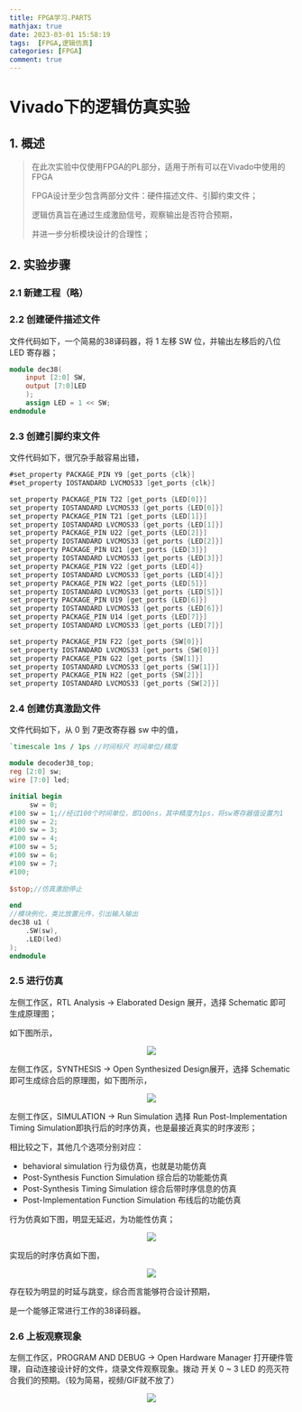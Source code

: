 ```yaml
---
title: FPGA学习.PART5
mathjax: true
date: 2023-03-01 15:58:19
tags:  [FPGA,逻辑仿真]
categories: [FPGA]
comment: true
---
```


# Vivado下的逻辑仿真实验

## 1. 概述

> 在此次实验中仅使用FPGA的PL部分，适用于所有可以在Vivado中使用的FPGA
>
> FPGA设计至少包含两部分文件：硬件描述文件、引脚约束文件；
>
> 逻辑仿真旨在通过生成激励信号，观察输出是否符合预期，
>
> 并进一步分析模块设计的合理性；

## 2. 实验步骤

### 2.1 新建工程（略）

### 2.2 创建硬件描述文件

文件代码如下，一个简易的38译码器，将 1 左移 SW 位，并输出左移后的八位 LED 寄存器；

```verilog
module dec38(
    input [2:0] SW,
    output [7:0]LED
    );
    assign LED = 1 << SW;
endmodule
```

### 2.3 创建引脚约束文件

文件代码如下，很冗杂手敲容易出错，

```verilog
#set_property PACKAGE_PIN Y9 [get_ports {clk}]
#set_property IOSTANDARD LVCMOS33 [get_ports {clk}]

set_property PACKAGE_PIN T22 [get_ports {LED[0]}]
set_property IOSTANDARD LVCMOS33 [get_ports {LED[0]}]
set_property PACKAGE_PIN T21 [get_ports {LED[1]}]
set_property IOSTANDARD LVCMOS33 [get_ports {LED[1]}]
set_property PACKAGE_PIN U22 [get_ports {LED[2]}]
set_property IOSTANDARD LVCMOS33 [get_ports {LED[2]}]
set_property PACKAGE_PIN U21 [get_ports {LED[3]}]
set_property IOSTANDARD LVCMOS33 [get_ports {LED[3]}]
set_property PACKAGE_PIN V22 [get_ports {LED[4]}
set_property IOSTANDARD LVCMOS33 [get_ports {LED[4]}]
set_property PACKAGE_PIN W22 [get_ports {LED[5]}]
set_property IOSTANDARD LVCMOS33 [get_ports {LED[5]}]
set_property PACKAGE_PIN U19 [get_ports {LED[6]}]
set_property IOSTANDARD LVCMOS33 [get_ports {LED[6]}]
set_property PACKAGE_PIN U14 [get_ports {LED[7]}]
set_property IOSTANDARD LVCMOS33 [get_ports {LED[7]}]

set_property PACKAGE_PIN F22 [get_ports {SW[0]}]
set_property IOSTANDARD LVCMOS33 [get_ports {SW[0]}]
set_property PACKAGE_PIN G22 [get_ports {SW[1]}]
set_property IOSTANDARD LVCMOS33 [get_ports {SW[1]}]
set_property PACKAGE_PIN H22 [get_ports {SW[2]}]
set_property IOSTANDARD LVCMOS33 [get_ports {SW[2]}]
```

### 2.4 创建仿真激励文件

文件代码如下，从 0 到 7更改寄存器 sw 中的值，

```verilog
`timescale 1ns / 1ps //时间标尺 时间单位/精度

module decoder38_top;
reg [2:0] sw;
wire [7:0] led;

initial begin
     sw = 0;
#100 sw = 1;//经过100个时间单位，即100ns，其中精度为1ps，将sw寄存器值设置为1
#100 sw = 2;
#100 sw = 3;
#100 sw = 4;
#100 sw = 5;
#100 sw = 6;
#100 sw = 7;
#100;
    
$stop;//仿真激励停止
    
end
//模块例化，类比放置元件，引出输入输出
dec38 u1 (
    .SW(sw),
    .LED(led)
);
endmodule
```

### 2.5 进行仿真

左侧工作区，RTL Analysis -> Elaborated Design 展开，选择 Schematic 即可生成原理图；

如下图所示，

<div align = "center"><img src="生成原理图.png"  width=""  height = "" /></div>

左侧工作区，SYNTHESIS -> Open Synthesized Design展开，选择 Schematic 即可生成综合后的原理图，如下图所示，

<div align = "center"><img src="综合后的原理图.png"  width=""  height = "" /></div>

左侧工作区，SIMULATION -> Run Simulation 选择 Run Post-Implementation Timing Simulation即执行后的时序仿真，也是最接近真实的时序波形；

相比较之下，其他几个选项分别对应：

+ behavioral simulation	行为级仿真，也就是功能仿真
+ Post-Synthesis Function Simulation  综合后的功能能仿真
+ Post-Synthesis Timing Simulation     综合后带时序信息的仿真
+ Post-Implementation Function Simulation  布线后的功能仿真

行为仿真如下图，明显无延迟，为功能性仿真；

<div align = "center"><img src="行为仿真.png"  width=""  height = "" /></div>

实现后的时序仿真如下图，

<div align = "center"><img src="时序仿真.png"  width=""  height = "" /></div>

存在较为明显的时延与跳变，综合而言能够符合设计预期，

是一个能够正常进行工作的38译码器。

### 2.6 上板观察现象

左侧工作区，PROGRAM AND DEBUG -> Open Hardware Manager 打开硬件管理，自动连接设计好的文件，烧录文件观察现象。拨动 开关 0 ~ 3 LED 的亮灭符合我们的预期。（较为简易，视频/GIF就不放了）

<div align = "center"><img src="EMT.jpg"  width=""  height = "" /></div>